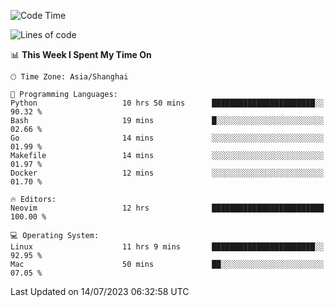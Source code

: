 <!--START_SECTION:waka-->
![Code Time](http://img.shields.io/badge/Code%20Time-1%2C439%20hrs%2050%20mins-blue)

![Lines of code](https://img.shields.io/badge/From%20Hello%20World%20I%27ve%20Written-261.4%20thousand%20lines%20of%20code-blue)

📊 **This Week I Spent My Time On** 

```text
🕑︎ Time Zone: Asia/Shanghai

💬 Programming Languages: 
Python                   10 hrs 50 mins      ███████████████████████░░   90.32 % 
Bash                     19 mins             █░░░░░░░░░░░░░░░░░░░░░░░░   02.66 % 
Go                       14 mins             ░░░░░░░░░░░░░░░░░░░░░░░░░   01.99 % 
Makefile                 14 mins             ░░░░░░░░░░░░░░░░░░░░░░░░░   01.97 % 
Docker                   12 mins             ░░░░░░░░░░░░░░░░░░░░░░░░░   01.70 % 

🔥 Editors: 
Neovim                   12 hrs              █████████████████████████   100.00 % 

💻 Operating System: 
Linux                    11 hrs 9 mins       ███████████████████████░░   92.95 % 
Mac                      50 mins             ██░░░░░░░░░░░░░░░░░░░░░░░   07.05 % 
```


 Last Updated on 14/07/2023 06:32:58 UTC
<!--END_SECTION:waka-->
